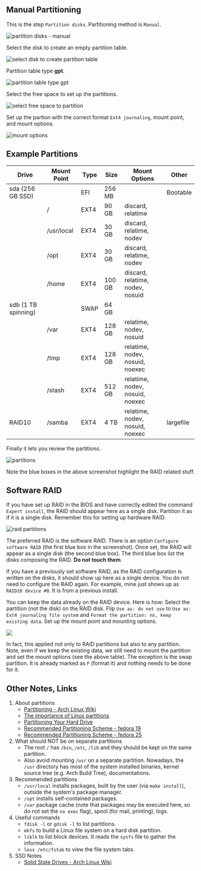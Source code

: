 ## Manual Partitioning

This is the step `Partition disks`. Partitioning method is `Manual`.

![](ss-manual.png "partition disks - manual")

Select the disk to create an empty partition table.

![](ss-disk.png "select disk to create partition table")

Partition table type **gpt**.

![](ss-gpt.png "partition table type gpt")

Select the free space to set up the partitions.

![](ss-free-space.png "select free space to partition")

Set up the partion with the correct format `Ext4 journaling`, mount point, and mount options.

![](ss-mount-opts.jpg "mount options")

## Example Partitions

| Drive               | Mount Point | Type | Size   | Mount Options                    | Other     |
|---------------------|-------------|------|--------|----------------------------------|-----------|
| sda (256 GB SSD)    |             | EFI  | 256 MB |                                  | Bootable  |
|                     | /           | EXT4 | 90 GB  | discard, relatime                |           |
|                     | /usr/local  | EXT4 | 30 GB  | discard, relatime, nodev         |           |
|                     | /opt        | EXT4 | 30 GB  | discard, relatime, nodev         |           | 
|                     | /home       | EXT4 | 100 GB | discard, relatime, nodev, nosuid |           |
| sdb (1 TB spinning) |             | SWAP | 64 GB  |                                  |           |
|                     | /var        | EXT4 | 128 GB | relatime, nodev, nosuid          |           |
|                     | /tmp        | EXT4 | 128 GB | relatime, nodev, nosuid, noexec  |           |
|                     | /stash      | EXT4 | 512 GB | relatime, nodev, nosuid, noexec  |           |
| RAID10              | /samba      | EXT4 | 4 TB   | relatime, nodev, nosuid, noexec  | largefile |

Finally it lets you review the partitions.

![](ss-partitions.jpg "partitions")

Note the blue boxes in the above screenshot highlight the RAID related stuff.

## Software RAID

If you have set up RAID in the BIOS and have correctly edited the command `Expert install`, the RAID should appear here as a single disk. Partition it as if it is a single disk. Remember this for setting up hardware RAID.

![](ss-raid.jpg "raid partitions")

The preferred RAID is the software RAID. There is an option `Configure software RAID` (the first blue box in the screenshot). Once set, the RAID will appear as a single disk (the second blue box). The third blue box list the disks composing the RAID. **Do not touch them**.

If you have a previously set software RAID, as the RAID configuration is written on the disks, it should show up here as a single device. You do not need to configure the RAID again. For example, mine just shows up as `RAID10 device #0`. It is from a previous install.

You can keep the data already on the RAID device. Here is how: Select the partition (not the disk) on the RAID disk. Flip `Use as: do not use` to `Use as: Ext4 journaling file system` and `Format the partition: no, keep existing data`. Set up the mount point and mounting options.

![](ss-mount-opts.jpg)

In fact, this applied not only to RAID partitions but also to any partition. Note, even if we keep the existing data, we still need to mount the partition and set the mount options (see the above table). The exception is the swap partition. It is already marked as `F` (format it) and nothing needs to be done for it.

## Other Notes, Links

1. About partitions
    * [Partitioning - Arch Linux Wiki](https://wiki.archlinux.org/index.php/Partitioning)
    * [The importance of Linux partitions](http://www.cyberciti.biz/tips/the-importance-of-linux-partitions.html)
    * [Partitioning Your Hard Drive](http://www.skorks.com/2009/08/partitioning-your-hard-drive-during-a-linux-install/)
    * [Recommended Partitioning Scheme - fedora 19](https://docs.fedoraproject.org/en-US/Fedora/19/html/Installation_Guide/s2-diskpartrecommend-x86.html)
    * [Recommended Partitioning Scheme - fedora 25](https://docs.fedoraproject.org/en-US/Fedora/25/html/Installation_Guide/sect-installation-gui-manual-partitioning-recommended.html)
2. What should NOT be on separate partitions
    * The root `/` has `/bin`, `/etc`, `/lib` and they should be kept on the same partition.
    * Also avoid mounting `/usr` on a separate partition. Nowadays, the `/usr` directory has most of the system installed binaries, kernel source tree (e.g. Arch Build Tree), documentations.
3. Recommended partitions
    * `/usr/local` installs packages, built by the user (via `make install`), outside the system's package manager.
    * `/opt` installs self-contained packages.
    * `/var` package cache (note that packages may be executed here, so do not set the `no exec` flag), spool (for mail, printing), logs.
4. Useful commands
    * `fdisk -l` or `gdisk -l` to list partitions.
    * `mkfs` to build a Linux file system on a hard disk partition.
    * `lsblk` to list block devices. It reads the `sysfs` file to gather the information.
    * `less /etc/fstab` to view the file system tabs.
5. SSD Notes
    * [Solid State Drives - Arch Linux Wiki](https://wiki.archlinux.org/index.php/Solid_State_Drives)
